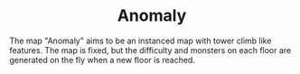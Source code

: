 <h1 align="center">Anomaly</h1>

The map "Anomaly" aims to be an instanced map with tower climb like features. The map is fixed, but the difficulty and monsters on each floor are generated on the fly when a new floor is reached.